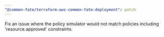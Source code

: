 ```yaml
---
"@common-fate/terraform-aws-common-fate-deployment": patch
---
```


Fix an issue where the policy simulator would not match policies including 'resource.approved' constraints.
